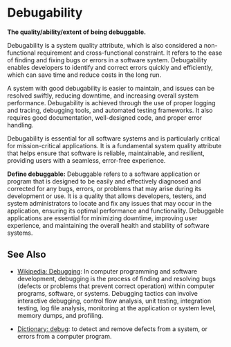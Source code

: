 # Debugability

**The quality/ability/extent of being debuggable.**

<span data-chatgpt-prompt="explain debugability (system quality attribute, non-functional requirement, cross-functional constraint )">

Debugability is a system quality attribute, which is also considered a non-functional requirement and cross-functional constraint. It refers to the ease of finding and fixing bugs or errors in a software system. Debugability enables developers to identify and correct errors quickly and efficiently, which can save time and reduce costs in the long run.

A system with good debugability is easier to maintain, and issues can be resolved swiftly, reducing downtime, and increasing overall system performance. Debugability is achieved through the use of proper logging and tracing, debugging tools, and automated testing frameworks. It also requires good documentation, well-designed code, and proper error handling.

Debugability is essential for all software systems and is particularly critical for mission-critical applications. It is a fundamental system quality attribute that helps ensure that software is reliable, maintainable, and resilient, providing users with a seamless, error-free experience.

</span>

**Define debuggable:** <span data-chatgpt-prompt="define debuggable (computers and software)">Debuggable refers to a software application or program that is designed to be easily and effectively diagnosed and corrected for any bugs, errors, or problems that may arise during its development or use. It is a quality that allows developers, testers, and system administrators to locate and fix any issues that may occur in the application, ensuring its optimal performance and functionality. Debuggable applications are essential for minimizing downtime, improving user experience, and maintaining the overall health and stability of software systems.</span>

## See Also

* [Wikipedia: Debugging](https://wikipedia.org/wiki/Debugging): In computer programming and software development, debugging is the process of finding and resolving bugs (defects or problems that prevent correct operation) within computer programs, software, or systems. Debugging tactics can involve interactive debugging, control flow analysis, unit testing, integration testing, log file analysis, monitoring at the application or system level, memory dumps, and profiling.

* [Dictionary: debug](https://www.dictionary.com/browse/debug): to detect and remove defects from a system, or errors from a computer program.

